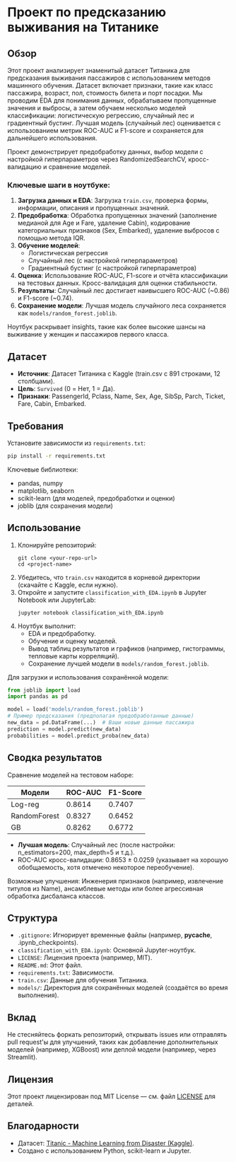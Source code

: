# Проект по предсказанию выживания на Титанике

## Обзор

Этот проект анализирует знаменитый датасет Титаника для предсказания выживания пассажиров с использованием методов машинного обучения. Датасет включает признаки, такие как класс пассажира, возраст, пол, стоимость билета и порт посадки. Мы проводим EDA для понимания данных, обрабатываем пропущенные значения и выбросы, а затем обучаем несколько моделей классификации: логистическую регрессию, случайный лес и градиентный бустинг. Лучшая модель (случайный лес) оценивается с использованием метрик ROC-AUC и F1-score и сохраняется для дальнейшего использования.

Проект демонстрирует предобработку данных, выбор модели с настройкой гиперпараметров через RandomizedSearchCV, кросс-валидацию и сравнение моделей.

### Ключевые шаги в ноутбуке:
1. **Загрузка данных и EDA**: Загрузка `train.csv`, проверка формы, информации, описания и пропущенных значений.
2. **Предобработка**: Обработка пропущенных значений (заполнение медианой для Age и Fare, удаление Cabin), кодирование категориальных признаков (Sex, Embarked), удаление выбросов с помощью метода IQR.
3. **Обучение моделей**:
   - Логистическая регрессия
   - Случайный лес (с настройкой гиперпараметров)
   - Градиентный бустинг (с настройкой гиперпараметров)
4. **Оценка**: Использование ROC-AUC, F1-score и отчёта классификации на тестовых данных. Кросс-валидация для оценки стабильности.
5. **Результаты**: Случайный лес достигает наивысшего ROC-AUC (~0.86) и F1-score (~0.74).
6. **Сохранение модели**: Лучшая модель случайного леса сохраняется как `models/random_forest.joblib`.

Ноутбук раскрывает insights, такие как более высокие шансы на выживание у женщин и пассажиров первого класса.

## Датасет
- **Источник**: Датасет Титаника с Kaggle (train.csv с 891 строками, 12 столбцами).
- **Цель**: `Survived` (0 = Нет, 1 = Да).
- **Признаки**: PassengerId, Pclass, Name, Sex, Age, SibSp, Parch, Ticket, Fare, Cabin, Embarked.

## Требования
Установите зависимости из `requirements.txt`:

```bash
pip install -r requirements.txt
```

Ключевые библиотеки:
- pandas, numpy
- matplotlib, seaborn
- scikit-learn (для моделей, предобработки и оценки)
- joblib (для сохранения модели)

## Использование
1. Клонируйте репозиторий:
   ```
   git clone <your-repo-url>
   cd <project-name>
   ```
2. Убедитесь, что `train.csv` находится в корневой директории (скачайте с Kaggle, если нужно).
3. Откройте и запустите `classification_with_EDA.ipynb` в Jupyter Notebook или JupyterLab:
   ```
   jupyter notebook classification_with_EDA.ipynb
   ```
4. Ноутбук выполнит:
   - EDA и предобработку.
   - Обучение и оценку моделей.
   - Вывод таблиц результатов и графиков (например, гистограммы, тепловые карты корреляций).
   - Сохранение лучшей модели в `models/random_forest.joblib`.

Для загрузки и использования сохранённой модели:
```python
from joblib import load
import pandas as pd

model = load('models/random_forest.joblib')
# Пример предсказания (предполагая предобработанные данные)
new_data = pd.DataFrame(...)  # Ваши новые данные пассажира
prediction = model.predict(new_data)
probabilities = model.predict_proba(new_data)
```

## Сводка результатов
Сравнение моделей на тестовом наборе:

| Модели       | ROC-AUC  | F1-Score |
|--------------|----------|----------|
| Log-reg     | 0.8614  | 0.7407  |
| RandomForest| 0.8327  | 0.6452  |
| GB          | 0.8262  | 0.6772  |

- **Лучшая модель**: Случайный лес (после настройки: n_estimators=200, max_depth=5 и т.д.).
- ROC-AUC кросс-валидации: 0.8653 ± 0.0259 (указывает на хорошую обобщаемость, хотя отмечено некоторое переобучение).

Возможные улучшения: Инженерия признаков (например, извлечение титулов из Name), ансамблевые методы или более агрессивная обработка дисбаланса классов.

## Структура
- `.gitignore`: Игнорирует временные файлы (например, __pycache__, .ipynb_checkpoints).
- `classification_with_EDA.ipynb`: Основной Jupyter-ноутбук.
- `LICENSE`: Лицензия проекта (например, MIT).
- `README.md`: Этот файл.
- `requirements.txt`: Зависимости.
- `train.csv`: Данные для обучения Титаника.
- `models/`: Директория для сохранённых моделей (создаётся во время выполнения).

## Вклад
Не стесняйтесь форкать репозиторий, открывать issues или отправлять pull request'ы для улучшений, таких как добавление дополнительных моделей (например, XGBoost) или деплой модели (например, через Streamlit).

## Лицензия
Этот проект лицензирован под MIT License — см. файл [LICENSE](LICENSE) для деталей.

## Благодарности
- Датасет: [Titanic - Machine Learning from Disaster (Kaggle)](https://www.kaggle.com/c/titanic).
- Создано с использованием Python, scikit-learn и Jupyter.